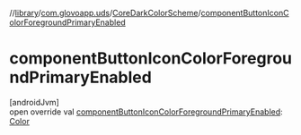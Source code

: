 //[library](../../../index.md)/[com.glovoapp.uds](../index.md)/[CoreDarkColorScheme](index.md)/[componentButtonIconColorForegroundPrimaryEnabled](component-button-icon-color-foreground-primary-enabled.md)

# componentButtonIconColorForegroundPrimaryEnabled

[androidJvm]\
open override val [componentButtonIconColorForegroundPrimaryEnabled](component-button-icon-color-foreground-primary-enabled.md): [Color](https://developer.android.com/reference/kotlin/androidx/compose/ui/graphics/Color.html)
